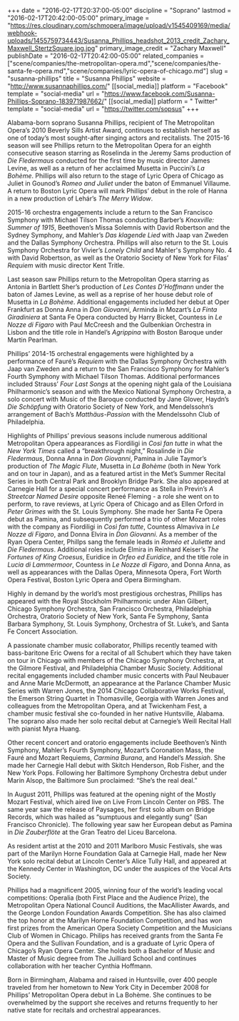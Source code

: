 +++
date = "2016-02-17T20:37:00-05:00"
discipline = "Soprano"
lastmod = "2016-02-17T20:42:00-05:00"
primary_image = "https://res.cloudinary.com/schmopera/image/upload/v1545409169/media/webhook-uploads/1455759734443/Susanna_Phillips_headshot_2013_credit_Zachary_Maxwell_StertzSquare.jpg.jpg"
primary_image_credit = "Zachary Maxwell"
publishDate = "2016-02-17T20:42:00-05:00"
related_companies = ["scene/companies/the-metropolitan-opera.md","scene/companies/the-santa-fe-opera.md","scene/companies/lyric-opera-of-chicago.md"]
slug = "susanna-phillips"
title = "Susanna Phillips"
website = "http://www.susannaphillips.com/"
[[social_media]]
platform = "Facebook"
template = "social-media"
url = "https://www.facebook.com/Susanna-Phillips-Soprano-183971987662/"
[[social_media]]
platform = " Twitter"
template = "social-media"
url = "https://twitter.com/sopsus"
+++

Alabama-born soprano Susanna Phillips, recipient of The Metropolitan Opera’s 2010 Beverly Sills Artist Award, continues to establish herself as one of today’s most sought-after singing actors and recitalists. The 2015-16 season will see Phillips return to the Metropolitan Opera for an eighth consecutive season starring as Roselinda in the Jeremy Sams production of *Die Fledermaus* conducted for the first time by music director James Levine, as well as a return of her acclaimed Musetta in Puccini’s *La Bohème*. Phillips will also return to the stage of Lyric Opera of Chicago as Juliet in Gounod’s *Romeo and Juliet* under the baton of Emmanuel Villaume. A return to Boston Lyric Opera will mark Phillips’ debut in the role of Hanna in a new production of Lehár’s *The Merry Widow*.

2015-16 orchestra engagements include a return to the San Francisco Symphony with Michael Tilson Thomas conducting Barber’s *Knoxville: Summer of 1915*, Beethoven’s Missa Solemnis with David Robertson and the Sydney Symphony, and Mahler’s *Das klagende Lied* with Jaap van Zweden and the Dallas Symphony Orchestra. Phillips will also return to the St. Louis Symphony Orchestra for Vivier’s *Lonely Child* and Mahler's Symphony No. 4 with David Robertson, as well as the Oratorio Society of New York for Filas’ *Requiem* with music director Kent Tritle.

Last season saw Phillips return to the Metropolitan Opera starring as Antonia in Bartlett Sher’s production of *Les Contes D’Hoffmann* under the baton of James Levine, as well as a reprise of her house debut role of Musetta in *La Bohème*. Additional engagements included her debut at Oper Frankfurt as Donna Anna in *Don Giovanni*, Arminda in Mozart’s *La Finta Giradiniera* at Santa Fe Opera conducted by Harry Bicket, Countess in *Le Nozze di Figaro* with Paul McCreesh and the Gulbenkian Orchestra in Lisbon and the title role in Handel’s *Agrippina* with Boston Baroque under Martin Pearlman.

Phillips’ 2014-15 orchestral engagements were highlighted by a performance of Fauré’s *Requiem* with the Dallas Symphony Orchestra with Jaap van Zweden and a return to the San Francisco Symphony for Mahler’s Fourth Symphony with Michael Tilson Thomas. Additional performances included Strauss’ *Four Last Songs* at the opening night gala of the Louisiana Philharmonic’s season and with the Mexico National Symphony Orchestra, a solo concert with Music of the Baroque conducted by Jane Glover, Haydn’s *Die Schöpfung* with Oratorio Society of New York, and Mendelssohn’s arrangement of Bach’s *Matthäus-Passion* with the Mendelssohn Club of Philadelphia.

Highlights of Phillips’ previous seasons include numerous additional Metropolitan Opera appearances as Fiordiligi in *Così fan tutte* in what the *New York Times* called a “breakthrough night,” Rosalinde in *Die Fledermaus*, Donna Anna in *Don Giovanni*, Pamina in Julie Taymor’s production of *The Magic Flute*, Musetta in *La Bohème* (both in New York and on tour in Japan), and as a featured artist in the Met’s Summer Recital Series in both Central Park and Brooklyn Bridge Park. She also appeared at Carnegie Hall for a special concert performance as Stella in Previn’s *A Streetcar Named Desire* opposite Reneé Fleming - a role she went on to perform, to rave reviews, at Lyric Opera of Chicago and as Ellen Orford in *Peter Grimes* with the St. Louis Symphony. She made her Santa Fe Opera debut as Pamina, and subsequently performed a trio of other Mozart roles with the company as Fiordiligi in *Così fan tutte*, Countess Almaviva in *Le Nozze di Figaro*, and Donna Elvira in *Don Giovanni*. As a member of the Ryan Opera Center, Phillps sang the female leads in *Roméo et Juliette* and *Die Fledermaus*. Additional roles include Elmira in Reinhard Keiser’s *The Fortunes of King Croesus*, Euridice in *Orfeo ed Euridice*, and the title role in *Lucia di Lammermoor*, Countess in *Le Nozze di Figaro*, and Donna Anna, as well as appearances with the Dallas Opera, Minnesota Opera, Fort Worth Opera Festival, Boston Lyric Opera and Opera Birmingham.

Highly in demand by the world’s most prestigious orchestras, Phillips has appeared with the Royal Stockholm Philharmonic under Alan Gilbert, Chicago Symphony Orchestra, San Francisco Orchestra, Philadelphia Orchestra, Oratorio Society of New York, Santa Fe Symphony, Santa Barbara Symphony, St. Louis Symphony, Orchestra of St. Luke’s, and Santa Fe Concert Association.

A passionate chamber music collaborator, Phillips recently teamed with bass-baritone Eric Owens for a recital of all Schubert which they have taken on tour in Chicago with members of the Chicago Symphony Orchestra, at the Gilmore Festival, and Philadelphia Chamber Music Society. Additional recital engagements included chamber music concerts with Paul Neubauer and Anne Marie McDermott, an appearance at the Parlance Chamber Music Series with Warren Jones, the 2014 Chicago Collaborative Works Festival, the Emerson String Quartet in Thomasville, Georgia with Warren Jones and colleagues from the Metropolitan Opera, and at Twickenham Fest, a chamber music festival she co-founded in her native Huntsville, Alabama. The soprano also made her solo recital debut at Carnegie’s Weill Recital Hall with pianist Myra Huang.

Other recent concert and oratorio engagements include Beethoven’s Ninth Symphony, Mahler’s Fourth Symphony, Mozart’s Coronation Mass, the Fauré and Mozart Requiems, *Carmina Burana*, and Handel’s *Messiah*. She made her Carnegie Hall debut with Skitch Henderson, Rob Fisher, and the New York Pops. Following her Baltimore Symphony Orchestra debut under Marin Alsop, the Baltimore Sun proclaimed: “She’s the real deal.”

In August 2011, Phillips was featured at the opening night of the Mostly Mozart Festival, which aired live on Live From Lincoln Center on PBS. The same year saw the release of Paysages, her first solo album on Bridge Records, which was hailed as “sumptuous and elegantly sung” (San Francisco Chronicle). The following year saw her European debut as Pamina in *Die Zauberflöte* at the Gran Teatro del Liceu Barcelona.

As resident artist at the 2010 and 2011 Marlboro Music Festivals, she was part of the Marilyn Horne Foundation Gala at Carnegie Hall, made her New York solo recital debut at Lincoln Center’s Alice Tully Hall, and appeared at the Kennedy Center in Washington, DC under the auspices of the Vocal Arts Society.

Phillips had a magnificent 2005, winning four of the world’s leading vocal competitions: Operalia (both First Place and the Audience Prize), the Metropolitan Opera National Council Auditions, the MacAllister Awards, and the George London Foundation Awards Competition. She has also claimed the top honor at the Marilyn Horne Foundation Competition, and has won first prizes from the American Opera Society Competition and the Musicians Club of Women in Chicago.  Philips has received grants from the Santa Fe Opera and the Sullivan Foundation, and is a graduate of Lyric Opera of Chicago’s Ryan Opera Center. She holds both a Bachelor of Music and Master of Music degree from The Juilliard School and continues collaboration with her teacher Cynthia Hoffmann.

Born in Birmingham, Alabama and raised in Huntsville, over 400 people traveled from her hometown to New York City in December 2008 for Phillips’ Metropolitan Opera debut in La Bohème. She continues to be overwhelmed by the support she receives and returns frequently to her native state for recitals and orchestral appearances.
